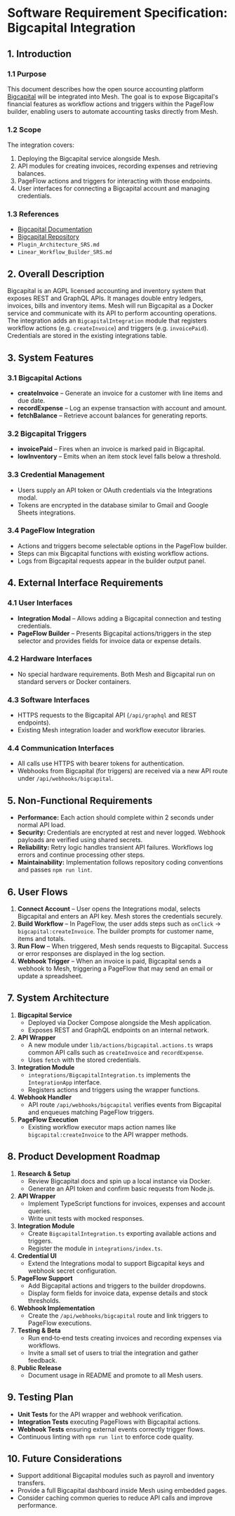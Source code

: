 # Software Requirement Specification: Bigcapital Integration

## 1. Introduction
### 1.1 Purpose
This document describes how the open source accounting platform [Bigcapital](https://github.com/bigcapitalhq/bigcapital) will be integrated into Mesh. The goal is to expose Bigcapital's financial features as workflow actions and triggers within the PageFlow builder, enabling users to automate accounting tasks directly from Mesh.

### 1.2 Scope
The integration covers:
1. Deploying the Bigcapital service alongside Mesh.
2. API modules for creating invoices, recording expenses and retrieving balances.
3. PageFlow actions and triggers for interacting with those endpoints.
4. User interfaces for connecting a Bigcapital account and managing credentials.

### 1.3 References
- [Bigcapital Documentation](https://docs.bigcapital.app/)
- [Bigcapital Repository](https://github.com/bigcapitalhq/bigcapital)
- `Plugin_Architecture_SRS.md`
- `Linear_Workflow_Builder_SRS.md`

## 2. Overall Description
Bigcapital is an AGPL licensed accounting and inventory system that exposes REST and GraphQL APIs. It manages double entry ledgers, invoices, bills and inventory items. Mesh will run Bigcapital as a Docker service and communicate with its API to perform accounting operations. The integration adds an `BigcapitalIntegration` module that registers workflow actions (e.g. `createInvoice`) and triggers (e.g. `invoicePaid`). Credentials are stored in the existing integrations table.

## 3. System Features
### 3.1 Bigcapital Actions
- **createInvoice** – Generate an invoice for a customer with line items and due date.
- **recordExpense** – Log an expense transaction with account and amount.
- **fetchBalance** – Retrieve account balances for generating reports.

### 3.2 Bigcapital Triggers
- **invoicePaid** – Fires when an invoice is marked paid in Bigcapital.
- **lowInventory** – Emits when an item stock level falls below a threshold.

### 3.3 Credential Management
- Users supply an API token or OAuth credentials via the Integrations modal.
- Tokens are encrypted in the database similar to Gmail and Google Sheets integrations.

### 3.4 PageFlow Integration
- Actions and triggers become selectable options in the PageFlow builder.
- Steps can mix Bigcapital functions with existing workflow actions.
- Logs from Bigcapital requests appear in the builder output panel.

## 4. External Interface Requirements
### 4.1 User Interfaces
- **Integration Modal** – Allows adding a Bigcapital connection and testing credentials.
- **PageFlow Builder** – Presents Bigcapital actions/triggers in the step selector and provides fields for invoice data or expense details.

### 4.2 Hardware Interfaces
- No special hardware requirements. Both Mesh and Bigcapital run on standard servers or Docker containers.

### 4.3 Software Interfaces
- HTTPS requests to the Bigcapital API (`/api/graphql` and REST endpoints).
- Existing Mesh integration loader and workflow executor libraries.

### 4.4 Communication Interfaces
- All calls use HTTPS with bearer tokens for authentication.
- Webhooks from Bigcapital (for triggers) are received via a new API route under `/api/webhooks/bigcapital`.

## 5. Non-Functional Requirements
- **Performance:** Each action should complete within 2 seconds under normal API load.
- **Security:** Credentials are encrypted at rest and never logged. Webhook payloads are verified using shared secrets.
- **Reliability:** Retry logic handles transient API failures. Workflows log errors and continue processing other steps.
- **Maintainability:** Implementation follows repository coding conventions and passes `npm run lint`.

## 6. User Flows
1. **Connect Account** – User opens the Integrations modal, selects Bigcapital and enters an API key. Mesh stores the credentials securely.
2. **Build Workflow** – In PageFlow, the user adds steps such as `onClick` → `bigcapital:createInvoice`. The builder prompts for customer name, items and totals.
3. **Run Flow** – When triggered, Mesh sends requests to Bigcapital. Success or error responses are displayed in the log section.
4. **Webhook Trigger** – When an invoice is paid, Bigcapital sends a webhook to Mesh, triggering a PageFlow that may send an email or update a spreadsheet.

## 7. System Architecture
1. **Bigcapital Service**
   - Deployed via Docker Compose alongside the Mesh application.
   - Exposes REST and GraphQL endpoints on an internal network.
2. **API Wrapper**
   - A new module under `lib/actions/bigcapital.actions.ts` wraps common API calls such as `createInvoice` and `recordExpense`.
   - Uses `fetch` with the stored credentials.
3. **Integration Module**
   - `integrations/BigcapitalIntegration.ts` implements the `IntegrationApp` interface.
   - Registers actions and triggers using the wrapper functions.
4. **Webhook Handler**
   - API route `/api/webhooks/bigcapital` verifies events from Bigcapital and enqueues matching PageFlow triggers.
5. **PageFlow Execution**
   - Existing workflow executor maps action names like `bigcapital:createInvoice` to the API wrapper methods.

## 8. Product Development Roadmap
1. **Research & Setup**
   - Review Bigcapital docs and spin up a local instance via Docker.
   - Generate an API token and confirm basic requests from Node.js.
2. **API Wrapper**
   - Implement TypeScript functions for invoices, expenses and account queries.
   - Write unit tests with mocked responses.
3. **Integration Module**
   - Create `BigcapitalIntegration.ts` exporting available actions and triggers.
   - Register the module in `integrations/index.ts`.
4. **Credential UI**
   - Extend the Integrations modal to support Bigcapital keys and webhook secret configuration.
5. **PageFlow Support**
   - Add Bigcapital actions and triggers to the builder dropdowns.
   - Display form fields for invoice data, expense details and stock thresholds.
6. **Webhook Implementation**
   - Create the `/api/webhooks/bigcapital` route and link triggers to PageFlow executions.
7. **Testing & Beta**
   - Run end‑to‑end tests creating invoices and recording expenses via workflows.
   - Invite a small set of users to trial the integration and gather feedback.
8. **Public Release**
   - Document usage in README and promote to all Mesh users.

## 9. Testing Plan
- **Unit Tests** for the API wrapper and webhook verification.
- **Integration Tests** executing PageFlows with Bigcapital actions.
- **Webhook Tests** ensuring external events correctly trigger flows.
- Continuous linting with `npm run lint` to enforce code quality.

## 10. Future Considerations
- Support additional Bigcapital modules such as payroll and inventory transfers.
- Provide a full Bigcapital dashboard inside Mesh using embedded pages.
- Consider caching common queries to reduce API calls and improve performance.
